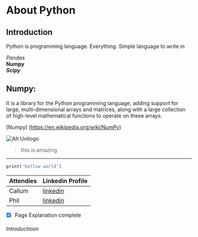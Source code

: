 # About Python

## Introduction

Python is programming language. Everything. Simple language to write in 

*Pandas* <br> **Numpy** <br> ***Scipy***

## Numpy:
It is a library for the Python programming language, adding support for large, multi-dimensional arrays and matrices, along with a large collection of high-level mathematical functions to operate on these arrays.


[Numpy] (https://en.wikipedia.org/wiki/NumPy)

![Alt Unilogo](https://github.com/user-attachments/assets/ac9c94b3-e5c2-468d-b13e-1cfdfb082b13)

> this is amazing

------------------------------------------- 

```sql
print('hellow world')
```


|Attendies|Linkedin Profile|
|----------|----------------|
|Callum|[linkedin](#)
|Phil|[linkedin](#)

- [x] Page Explanation complete 


###### Introductioon
